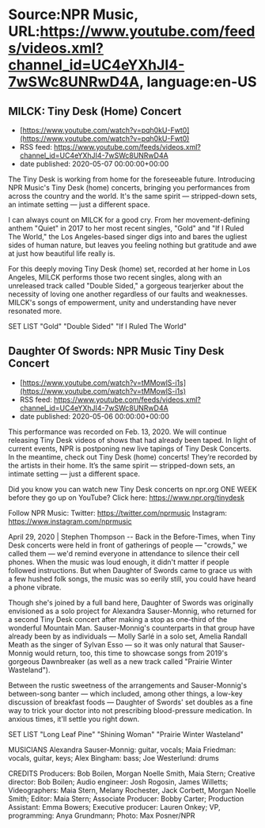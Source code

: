 # Source:NPR Music, URL:https://www.youtube.com/feeds/videos.xml?channel_id=UC4eYXhJI4-7wSWc8UNRwD4A, language:en-US

## MILCK: Tiny Desk (Home) Concert
 - [https://www.youtube.com/watch?v=pqh0kU-Fwt0](https://www.youtube.com/watch?v=pqh0kU-Fwt0)
 - RSS feed: https://www.youtube.com/feeds/videos.xml?channel_id=UC4eYXhJI4-7wSWc8UNRwD4A
 - date published: 2020-05-07 00:00:00+00:00

The Tiny Desk is working from home for the foreseeable future. Introducing NPR Music's Tiny Desk (home) concerts, bringing you performances from across the country and the world. It's the same spirit — stripped-down sets, an intimate setting — just a different space.

I can always count on MILCK for a good cry. From her movement-defining anthem "Quiet" in 2017 to her most recent singles, "Gold" and "If I Ruled The World," the Los Angeles-based singer digs into and bares the ugliest sides of human nature, but leaves you feeling nothing but gratitude and awe at just how beautiful life really is.

For this deeply moving Tiny Desk (home) set, recorded at her home in Los Angeles, MILCK performs those two recent singles, along with an unreleased track called "Double Sided," a gorgeous tearjerker about the necessity of loving one another regardless of our faults and weaknesses. MILCK's songs of empowerment, unity and understanding have never resonated more.

SET LIST
"Gold"
"Double Sided"
"If I Ruled The World"

## Daughter Of Swords: NPR Music Tiny Desk Concert
 - [https://www.youtube.com/watch?v=tMMowlS-i1s](https://www.youtube.com/watch?v=tMMowlS-i1s)
 - RSS feed: https://www.youtube.com/feeds/videos.xml?channel_id=UC4eYXhJI4-7wSWc8UNRwD4A
 - date published: 2020-05-06 00:00:00+00:00

This performance was recorded on Feb. 13, 2020. We will continue releasing Tiny Desk videos of shows that had already been taped. In light of current events, NPR is postponing new live tapings of Tiny Desk Concerts. In the meantime, check out Tiny Desk (home) concerts! They’re recorded by the artists in their home. It’s the same spirit — stripped-down sets, an intimate setting — just a different space.

Did you know you can watch new Tiny Desk concerts on npr.org ONE WEEK before they go up on YouTube? Click here: https://www.npr.org/tinydesk

Follow NPR Music:
Twitter: https://twitter.com/nprmusic
Instagram: https://www.instagram.com/nprmusic

April 29, 2020 | Stephen Thompson -- Back in the Before-Times, when Tiny Desk concerts were held in front of gatherings of people — "crowds," we called them — we'd remind everyone in attendance to silence their cell phones. When the music was loud enough, it didn't matter if people followed instructions. But when Daughter of Swords came to grace us with a few hushed folk songs, the music was so eerily still, you could have heard a phone vibrate.

Though she's joined by a full band here, Daughter of Swords was originally envisioned as a solo project for Alexandra Sauser-Monnig, who returned for a second Tiny Desk concert after making a stop as one-third of the wonderful Mountain Man. Sauser-Monnig's counterparts in that group have already been by as individuals — Molly Sarlé in a solo set, Amelia Randall Meath as the singer of Sylvan Esso — so it was only natural that Sauser-Monnig would return, too, this time to showcase songs from 2019's gorgeous Dawnbreaker (as well as a new track called "Prairie Winter Wasteland").

Between the rustic sweetness of the arrangements and Sauser-Monnig's between-song banter — which included, among other things, a low-key discussion of breakfast foods — Daughter of Swords' set doubles as a fine way to trick your doctor into not prescribing blood-pressure medication. In anxious times, it'll settle you right down.

SET LIST
"Long Leaf Pine"
"Shining Woman"
"Prairie Winter Wasteland"

MUSICIANS
Alexandra Sauser-Monnig: guitar, vocals; Maia Friedman: vocals, guitar, keys; Alex Bingham: bass; Joe Westerlund: drums

CREDITS
Producers: Bob Boilen, Morgan Noelle Smith, Maia Stern; Creative director: Bob Boilen; Audio engineer: Josh Rogosin, James Willetts; Videographers: Maia Stern, Melany Rochester, Jack Corbett, Morgan Noelle Smith; Editor: Maia Stern; Associate Producer: Bobby Carter; Production Assistant: Emma Bowers; Executive producer: Lauren Onkey; VP, programming: Anya Grundmann; Photo: Max Posner/NPR

